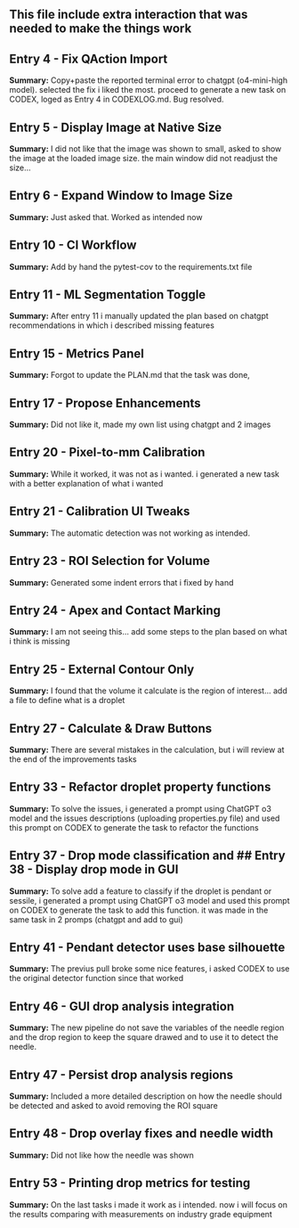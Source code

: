 ## This file include extra interaction that was needed to make the things work

## Entry 4 - Fix QAction Import

**Summary:** Copy+paste the reported terminal error to chatgpt (o4-mini-high model). selected the fix i liked the most. proceed to generate a new task on CODEX, loged as Entry 4 in CODEXLOG.md. Bug resolved.   

## Entry 5 - Display Image at Native Size
**Summary:** I did not like that the image was shown to small, asked to show the image at the loaded image size. the main window did not readjust the size...  

## Entry 6 - Expand Window to Image Size
**Summary:** Just asked that. Worked as intended now 


## Entry 10 - CI Workflow
**Summary:** Add by hand the pytest-cov to the requirements.txt file


## Entry 11 - ML Segmentation Toggle
**Summary:** After entry 11 i manually updated the plan based on chatgpt recommendations in which i described missing features

## Entry 15 - Metrics Panel
**Summary:** Forgot to update the PLAN.md that the task was done,
## Entry 17 - Propose Enhancements
**Summary:** Did not like it, made my own list using chatgpt and 2 images

## Entry 20 - Pixel-to-mm Calibration
**Summary:** While it worked, it was not as i wanted. i generated a new task with a better explanation of what i wanted

## Entry 21 - Calibration UI Tweaks
**Summary:** The automatic detection was not working as intended. 

## Entry 23 - ROI Selection for Volume
**Summary:** Generated some indent errors that i fixed by hand

## Entry 24 - Apex and Contact Marking
**Summary:** I am not seeing this... add some steps to the plan based on what i think is missing

## Entry 25 - External Contour Only
**Summary:** I found that the volume it calculate is the region of interest... add a file to define what is a droplet

## Entry 27 - Calculate & Draw Buttons
**Summary:** There are several mistakes in the calculation, but i will review at the end of the improvements tasks

## Entry 33 - Refactor droplet property functions
**Summary:** To solve the issues, i generated a prompt using ChatGPT o3 model and the issues descriptions (uploading properties.py file) and used this prompt on CODEX to generate the task to refactor the functions

## Entry 37 - Drop mode classification and ## Entry 38 - Display drop mode in GUI
**Summary:** To solve add a feature to classify if the droplet is pendant or sessile, i generated a prompt using ChatGPT o3 model and  used this prompt on CODEX to generate the task to add this function. it was made in the same task in 2 promps (chatgpt and add to gui)

## Entry 41 - Pendant detector uses base silhouette
**Summary:** The previus pull broke some nice features, i asked CODEX to use the original detector function since that worked

## Entry 46 - GUI drop analysis integration
**Summary:** The new pipeline do not save the variables of the needle region and the drop region to keep the square drawed and to use it to detect the needle. 

## Entry 47 - Persist drop analysis regions
**Summary:** Included a more detailed description on how the needle should be detected and asked to avoid removing the ROI square

## Entry 48 - Drop overlay fixes and needle width
**Summary:** Did not like how the needle was shown

## Entry 53 - Printing drop metrics for testing
**Summary:** On the last tasks i made it work as i intended. now i will focus on the results comparing with measurements on industry grade equipment